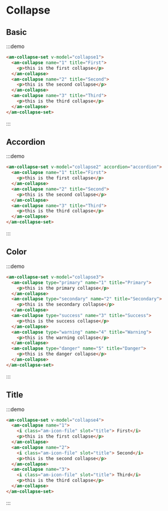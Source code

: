 # Collapse

## Basic

:::demo
```html
<am-collapse-set v-model="collapse1">
  <am-collapse name="1" title="First">
    <p>this is the first collapse</p>
  </am-collapse>
  <am-collapse name="2" title="Second">
    <p>this is the second collapse</p>
  </am-collapse>
  <am-collapse name="3" title="Third">
    <p>this is the third collapse</p>
  </am-collapse>
</am-collapse-set>
```
:::

## Accordion

:::demo
```html
<am-collapse-set v-model="collapse2" accordion="accordion">
  <am-collapse name="1" title="First">
    <p>this is the first collapse</p>
  </am-collapse>
  <am-collapse name="2" title="Second">
    <p>this is the second collapse</p>
  </am-collapse>
  <am-collapse name="3" title="Third">
    <p>this is the third collapse</p>
  </am-collapse>
</am-collapse-set>
```
:::

## Color

:::demo
```html
<am-collapse-set v-model="collapse3">
  <am-collapse type="primary" name="1" title="Primary">
    <p>this is the primary collapse</p>
  </am-collapse>
  <am-collapse type="secondary" name="2" title="Secondary">
    <p>this is the secondary collapse</p>
  </am-collapse>
  <am-collapse type="success" name="3" title="Success">
    <p>this is the success collapse</p>
  </am-collapse>
  <am-collapse type="warning" name="4" title="Warning">
    <p>this is the warning collapse</p>
  </am-collapse>
  <am-collapse type="danger" name="5" title="Danger">
    <p>this is the danger collapse</p>
  </am-collapse>
</am-collapse-set>
```
:::

## Title

:::demo
```html
<am-collapse-set v-model="collapse4">
  <am-collapse name="1">
    <i class="am-icon-file" slot="title"> First</i>
    <p>this is the first collapse</p>
  </am-collapse>
  <am-collapse name="2">
    <i class="am-icon-file" slot="title"> Second</i>
    <p>this is the second collapse</p>
  </am-collapse>
  <am-collapse name="3">
    <i class="am-icon-file" slot="title"> Third</i>
    <p>this is the third collapse</p>
  </am-collapse>
</am-collapse-set>
```
:::

<script>
import PageMixin from '@/mixins/page'

export default {
  mixins: [
    PageMixin,
  ],
  data () {
    return {
      collapse1: [],
      collapse2: '',
      collapse3: [],
      collapse4: [],
    }
  },
}
</script>
